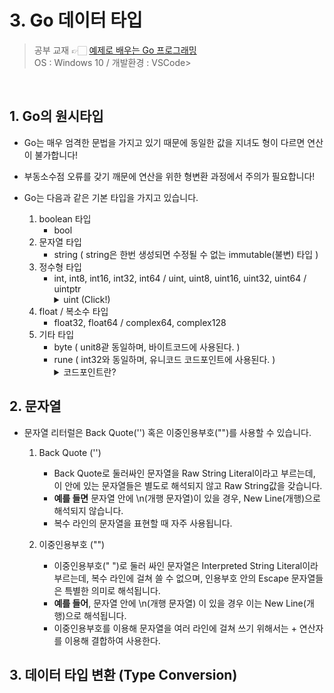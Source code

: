 # 3. Go 데이터 타입
> 공부 교재 👉🏻 [예제로 배우는 Go 프로그래밍](http://golang.site/)
> </br>
> OS : Windows 10 / 개발환경 : VSCode>

</br>

## 1. Go의 원시타입
* Go는 매우 엄격한 문법을 가지고 있기 때문에 동일한 값을 지녀도 형이 다르면 연산이 불가합니다!
* 부동소수점 오류를 갖기 깨문에 연산을 위한 형변환 과정에서 주의가 필요합니다!
* Go는 다음과 같은 기본 타입을 가지고 있습니다.
  
    1. boolean 타입
        * bool
    2. 문자열 타입
        * string ( string은 한번 생성되면 수정될 수 없는 immutable(불변) 타입 )
    3. 정수형 타입
        * int, int8, int16, int32, int64 / uint, uint8, uint16, uint32, uint64 / uintptr
            <details>
                <summary>uint (Click!)</summary>
                    <div markdown="1">
                        <p> unsigned integers로 0 ~ max value 까지 표현합니다. <p></br>
                        <p> 종류 : uint8 / 16 / 32/ 64 </p></br>
                        <p> uint로 선언할 경우 32 or 64bit로 설정됩니다. </p></br>
                        <p> uint8은 byte와 동일한 값을 가집니다. </p></br> 
                    </div>
            </details>
    4. float / 복소수 타입
        * float32, float64 / complex64, complex128
    5. 기타 타입
        * byte ( unit8괃 동일하며, 바이트코드에 사용된다. )
        * rune ( int32와 동일하며, 유니코드 코드포인트에 사용된다. )
            <details>
            <summary>코드포인트란?</summary>
            <div markdown="1">
                코드포인트란 문자에 부여한 고유한 숫자값입니다. 유니코드라는게 원래 문자 하나 당 고유한 숫자를 부여한 일종의 표입니다. 이 때 문자마다 고유한 숫자를 코드포인트라고 정의합니다.
            </div>
            </details>

## 2. 문자열
* 문자열 리터럴은 Back Quote('') 혹은 이중인용부호("")를 사용할 수 있습니다.

    1. Back Quote ('')
        * Back Quote로 둘러싸인 문자열을 Raw String Literal이라고 부르는데, 이 안에 있는 문자열들은 별도로 해석되지 않고 Raw String값을 갖습니다. 
        * **예를 들면** 문자열 안에 \n(개행 문자열)이 있을 경우, New Line(개행)으로 해석되지 않습니다.
        * 복수 라인의 문자열을 표현할 때 자주 사용됩니다.
        
    2. 이중인용부호 ("")
        * 이중인용부호(" ")로 둘러 싸인 문자열은 Interpreted String Literal이라 부르는데, 복수 라인에 걸쳐 쓸 수 없으며, 인용부호 안의 Escape 문자열들은 특별한 의미로 해석됩니다. 
        * **예를 들어**, 문자열 안에 \n(개행 문자열) 이 있을 경우 이는 New Line(개행)으로 해석됩니다.
        * 이중인용부호를 이용해 문자열을 여러 라인에 걸쳐 쓰기 위해서는 + 연산자를 이용해 결합하여 사용한다.

## 3. 데이터 타입 변환 (Type Conversion)
